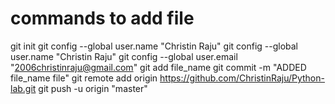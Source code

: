 # commands to add file

git init
git config --global user.name "Christin Raju"
git config --global user.name "Christin Raju"
git config --global user.email "2006christinraju@gmail.com"
git add file_name
git commit -m "ADDED file_name file" 
git remote add origin https://github.com/ChristinRaju/Python-lab.git
git push -u origin "master"